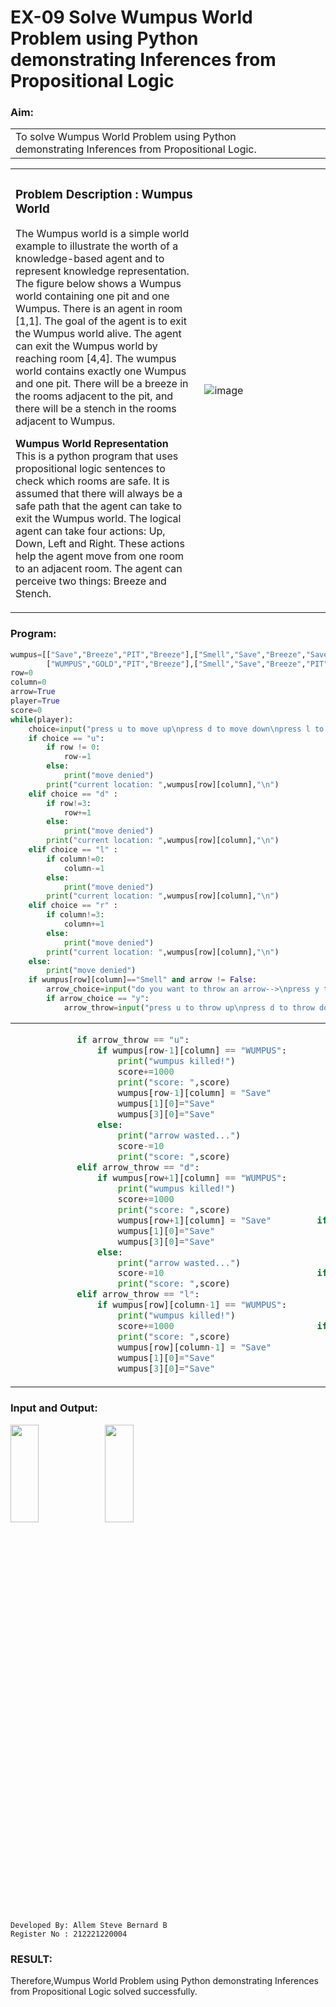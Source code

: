 # EX-09 Solve Wumpus World Problem using Python demonstrating Inferences from Propositional Logic</h1> 
### Aim:

<table>
<tr>
<td width=82%>
To solve  Wumpus World Problem using Python demonstrating Inferences from Propositional Logic.
</td> 
<td>

</td>
</tr> 
</table>

<table>
<tr>
<td width=60%>
  
### Problem Description : Wumpus World
The Wumpus world is a simple world example to illustrate the worth of a knowledge-based agent and to represent knowledge representation.
The figure below shows a Wumpus world containing one pit and one Wumpus. There is an agent in room [1,1]. The goal of the agent is to exit the Wumpus world alive. The agent can exit the Wumpus world by reaching room [4,4]. The wumpus world contains exactly one Wumpus and one pit. There will be a breeze in the rooms adjacent to the pit, and there will be a stench in the rooms adjacent to Wumpus.

**Wumpus World Representation**<BR>
This is a python program that uses propositional logic sentences to check which rooms are safe. 
It is assumed that there will always be a safe path that the agent can take to exit the Wumpus world. The logical agent can take four actions: Up, Down, Left and Right. These actions help the agent move from one room to an adjacent room. The agent can perceive two things: Breeze and Stench.
</td> 
<td>

![image](https://github.com/natsaravanan/19AI405FUNDAMENTALSOFARTIFICIALINTELLIGENCE/assets/87870499/cd6b68dc-c79f-4dcb-8126-04da90d65912)
</td>
</tr> 
</table>

### Program:
```Python
wumpus=[["Save","Breeze","PIT","Breeze"],["Smell","Save","Breeze","Save"],
        ["WUMPUS","GOLD","PIT","Breeze"],["Smell","Save","Breeze","PIT"]]
row=0
column=0
arrow=True
player=True
score=0
while(player):
    choice=input("press u to move up\npress d to move down\npress l to move left\npress r to move right\n")
    if choice == "u":
        if row != 0:
            row-=1
        else:
            print("move denied")
        print("current location: ",wumpus[row][column],"\n")
    elif choice == "d" :
        if row!=3:
            row+=1
        else:
            print("move denied")
        print("current location: ",wumpus[row][column],"\n")
    elif choice == "l" :
        if column!=0:
            column-=1
        else:
            print("move denied")
        print("current location: ",wumpus[row][column],"\n")
    elif choice == "r" :
        if column!=3:
            column+=1
        else:
            print("move denied")
        print("current location: ",wumpus[row][column],"\n")
    else:
        print("move denied")
    if wumpus[row][column]=="Smell" and arrow != False:
        arrow_choice=input("do you want to throw an arrow-->\npress y to throw\npress n to save your arrow\n")
        if arrow_choice == "y":
            arrow_throw=input("press u to throw up\npress d to throw down\npress l to throw left\npress r to throw right\n")
```
<table>
<tr>
<td width=40%>
  
```Python
            if arrow_throw == "u":
                if wumpus[row-1][column] == "WUMPUS":
                    print("wumpus killed!")
                    score+=1000
                    print("score: ",score)
                    wumpus[row-1][column] = "Save"
                    wumpus[1][0]="Save"
                    wumpus[3][0]="Save"
                else:
                    print("arrow wasted...")
                    score-=10
                    print("score: ",score)
            elif arrow_throw == "d":
                if wumpus[row+1][column] == "WUMPUS":
                    print("wumpus killed!")
                    score+=1000
                    print("score: ",score)
                    wumpus[row+1][column] = "Save"
                    wumpus[1][0]="Save"
                    wumpus[3][0]="Save"
                else:
                    print("arrow wasted...")
                    score-=10
                    print("score: ",score)
            elif arrow_throw == "l":
                if wumpus[row][column-1] == "WUMPUS":
                    print("wumpus killed!")
                    score+=1000
                    print("score: ",score)
                    wumpus[row][column-1] = "Save"
                    wumpus[1][0]="Save"
                    wumpus[3][0]="Save"
```

</td> 
<td>

```Python
                else:
                    print("arrow wasted...")
                    score-=10
                    print("score: ",score)
            elif arrow_throw == "r":
                if wumpus[row][column+1] == "WUMPUS":
                    print("wumpus killed!")
                    score+=1000
                    print("score: ",score)
                    wumpus[row][column+1] = "Save"
                    wumpus[1][0]="Save"
                    wumpus[3][0]="Save"
                else:
                    print("arrow wasted...")
                    score-=10
                    print("score: ",score)
            arrow=False
    if wumpus[row][column] == "WUMPUS" :
        score-=1000
        print("\nWumpus here!!\n You Die
               \nAnd your score is: ",score,"\n")
        break
    if(wumpus[row][column]=='GOLD'):
        score+=1000
        print("GOLD FOUND!You won....\n
                Your score is: ",score,"\n")
        break
    if(wumpus[row][column]=='PIT'):
        score-=100
        print("Ahhhhh!!!!\nYou fell in pit.
                \nAnd your score is: ",score,"\n")
        break
```
</td>
</tr> 
</table>

### Input and Output:

<img height=20% width=30% src="https://github.com/natsaravanan/19AI405FUNDAMENTALSOFARTIFICIALINTELLIGENCE/assets/87870499/8696111a-a4a7-47cb-ba4b-43a4ef88573f"><img height=20% width=30% src="https://github.com/natsaravanan/19AI405FUNDAMENTALSOFARTIFICIALINTELLIGENCE/assets/87870499/4be5bf06-79fa-4fa0-9334-38a33f06060b">
```
Developed By: Allem Steve Bernard B
Register No : 212221220004
```
### RESULT:
Therefore,Wumpus World Problem using Python demonstrating Inferences from Propositional Logic solved successfully.
